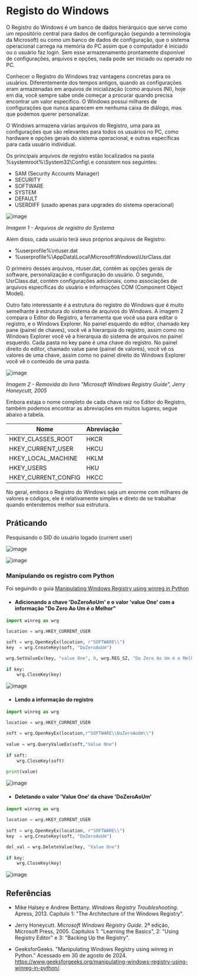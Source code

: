# Registo do Windows

O Registro do Windows é um banco de dados hierárquico que serve como um repositório central para dados de configuração (segundo a terminologia da Microsoft) ou como um banco de dados de configuração, que o sistema operacional carrega na memória do PC assim que o computador é iniciado ou o usuário faz login. Sem esse armazenamento prontamente disponível de configurações, arquivos e opções, nada pode ser iniciado ou operado no PC.

Conhecer o Registro do Windows traz vantagens concretas para os usuários. Diferentemente dos tempos antigos, quando as configurações eram armazenadas em arquivos de inicialização (como arquivos INI), hoje em dia, você sempre sabe onde começar a procurar quando precisa encontrar um valor específico. O Windows possui milhares de configurações que nunca aparecem em nenhuma caixa de diálogo, mas que podemos querer personalizar.

O Windows armazena várias arquivos do Registro, uma para as configurações que são relevantes para todos os usuários no PC, como hardware e opções gerais do sistema operacional, e outras específicas para cada usuário individual.

Os principais arquivos de registro estão localizados na pasta %systemroot%\System32\Config\ e consistem nos seguintes:

- SAM (Security Accounts Manager)
- SECURITY
- SOFTWARE
- SYSTEM
- DEFAULT
- USERDIFF (usado apenas para upgrades do sistema operacional)


![image](./img/image_01.png)

*Imagem 1 - Arquivos de registro do Systema*

Além disso, cada usuário terá seus próprios arquivos de Registro:

- %userprofile%\ntuser.dat
- %userprofile%\AppData\Local\Microsoft\Windows\UsrClass.dat

O primeiro desses arquivos, ntuser.dat, contém as opções gerais de software, personalização e configuração do usuário. O segundo, UsrClass.dat, contém configurações adicionais, como associações de arquivos específicas do usuário e informações COM (Component Object Model).

Outro fato interessante é a estrutura do registro do Windows que é muito semelhante à estrutura do sistema de arquivos do Windows. A imagem 2 compara o Editor do Registro, a ferramenta que você usa para editar o registro, e o Windows Explorer. No painel esquerdo do editor, chamado key pane (painel de chaves), você vê a hierarquia do registro, assim como no Windows Explorer você vê a hierarquia do sistema de arquivos no painel esquerdo. Cada pasta no key pane é uma chave do registro. No painel direito do editor, chamado value pane (painel de valores), você vê os valores de uma chave, assim como no painel direito do Windows Explorer você vê o conteúdo de uma pasta.

![image](./img/image_02.png)

*Imagem 2 - Removida do livro "Microsoft Windows Registry Guide", Jerry Honeycutt, 2005*

Embora estaja o nome completo de cada chave raiz no Editor do Registro, também podemos encontrar as abreviações em muitos lugares, segue abaixo a tabela.

| Nome                | Abreviação |
| ------------------- | ---------- |
| HKEY_CLASSES_ROOT   | HKCR       |
| HKEY_CURRENT_USER   | HKCU       |
| HKEY_LOCAL_MACHINE  | HKLM       |
| HKEY_USERS          | HKU        |
| HKEY_CURRENT_CONFIG | HKCC       |

No geral, embora o Registro do Windows seja um enorme com milhares de valores e códigos, ele é relativamente simples e direto de se trabalhar quando entendemos melhor sua estrutura.


## Práticando

Pesquisando o SID do usuário logado (current user)

![image](./img/image_03.png)

![image](./img/image_04.png)

### Manipulando os registro com Python

Foi seguindo o guia [Manipulating Windows Registry using winreg in Python](https://www.geeksforgeeks.org/manipulating-windows-registry-using-winreg-in-python/)

-  #### Adicionando a chave 'DoZeroAoUm' e o valor 'value One' com a informação "Do Zero Ao Um é o Melhor"


```python
import winreg as wrg 

location = wrg.HKEY_CURRENT_USER 

soft = wrg.OpenKeyEx(location, r"SOFTWARE\\") 
key  = wrg.CreateKey(soft, "DoZeroAoUm") 

wrg.SetValueEx(key, "value One", 0, wrg.REG_SZ, "Do Zero Ao Um é o Melhor") 
  
if key: 
    wrg.CloseKey(key)
```

![image](./img/image_05.png)


- #### Lendo a informação do registro

```python
import winreg as wrg 

location = wrg.HKEY_CURRENT_USER 

soft = wrg.OpenKeyEx(location,r"SOFTWARE\\DoZeroAoUm\\") 
  
value = wrg.QueryValueEx(soft,"Value One") 
  
if soft: 
    wrg.CloseKey(soft) 
  
print(value)
```

![image](./img/image_06.png)

- #### Deletando o valor 'Value One' da chave 'DoZeroAoUm'

```python
import winreg as wrg 

location = wrg.HKEY_CURRENT_USER 
  
soft = wrg.OpenKeyEx(location, r"SOFTWARE\\") 
key  = wrg.CreateKey(soft, "DoZeroAoUm") 

del_val = wrg.DeleteValue(key, "Value One") 
    
if key: 
    wrg.CloseKey(key) 
```

![image](./img/image_07.png)

## Referências

- Mike Halsey e Andrew Bettany. *Windows Registry Troubleshooting*. Apress, 2013. Capítulo 1: "The Architecture of the Windows Registry".
  
- Jerry Honeycutt. *Microsoft Windows Registry Guide*. 2ª edição, Microsoft Press, 2005. Capítulos 1: "Learning the Basics", 2: "Using Registry Editor" e 3: "Backing Up the Registry".

- GeeksforGeeks. "Manipulating Windows Registry using winreg in Python." Acessado em 30 de agosto de 2024. https://www.geeksforgeeks.org/manipulating-windows-registry-using-winreg-in-python/.